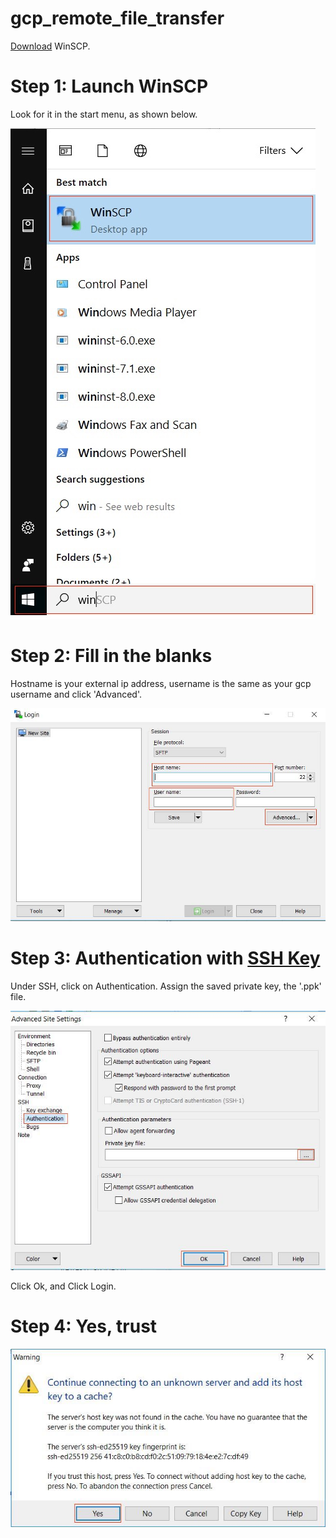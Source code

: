 # gcp_remote_file_transfer

[Download](https://sourceforge.net/projects/winscp/) WinSCP.


# Step 1: Launch WinSCP

Look for it in the start menu, as shown below.

<kbd>
  <img src="/0_winscp.jpg">
</kbd>


# Step 2: Fill in the blanks

Hostname is your external ip address, username is the same as your gcp username and click 'Advanced'.

<kbd>
  <img src="/1_winscp.JPG">
</kbd>

# Step 3: Authentication with [SSH Key](https://github.com/s3p02/create_ssh_mac_and_linux_and_windows)

Under SSH, click on Authentication. Assign the saved private key, the '.ppk' file.

<kbd>
  <img src="/2_winscp.JPG">
</kbd>

Click Ok, and Click Login.

# Step 4: Yes, trust

<kbd>
  <img src="/3_winscp.JPG">
</kbd>
